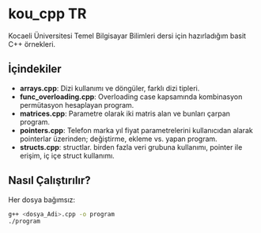 # kou\_cpp TR
Kocaeli Üniversitesi Temel Bilgisayar Bilimleri dersi için hazırladığım basit C++ örnekleri.

## İçindekiler

* **arrays.cpp**: Dizi kullanımı ve döngüler, farklı dizi tipleri.
* **func\_overloading.cpp**: Overloading case kapsamında kombinasyon permütasyon hesaplayan program.
* **matrices.cpp**: Parametre olarak iki matris alan ve bunları çarpan program.
* **pointers.cpp**: Telefon marka yıl fiyat parametrelerini kullanıcıdan alarak pointerlar üzerinden; değiştirme, ekleme vs. yapan program.
* **structs.cpp**: structlar. birden fazla veri grubuna kullanımı, pointer ile erişim, iç içe struct kullanımı. 

## Nasıl Çalıştırılır?

Her dosya bağımsız:

```bash
g++ <dosya_Adi>.cpp -o program
./program
```
